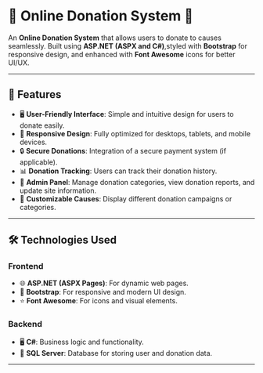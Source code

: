 # 🌟 Online Donation System 🌟

An **Online Donation System** that allows users to donate to causes seamlessly. Built using **ASP.NET (ASPX and C#)**,styled with **Bootstrap** for responsive design, and enhanced with 
**Font Awesome** icons for better UI/UX.


---

## 🚀 Features

- 🖥️ **User-Friendly Interface**: Simple and intuitive design for users to donate easily.
- 📱 **Responsive Design**: Fully optimized for desktops, tablets, and mobile devices.
- 🔒 **Secure Donations**: Integration of a secure payment system (if applicable).
- 📊 **Donation Tracking**: Users can track their donation history.
- 🔧 **Admin Panel**: Manage donation categories, view donation reports, and update site information.
- 🎯 **Customizable Causes**: Display different donation campaigns or categories.

---

## 🛠️ Technologies Used

### Frontend
- 🌐 **ASP.NET (ASPX Pages)**: For dynamic web pages.
- 🎨 **Bootstrap**: For responsive and modern UI design.
- ⭐ **Font Awesome**: For icons and visual elements.

### Backend
- 🖥️ **C#**: Business logic and functionality.
- 📂 **SQL Server**: Database for storing user and donation data.

---
